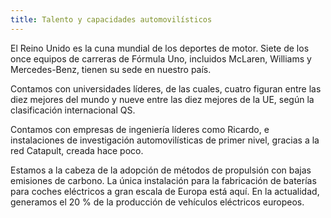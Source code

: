 ```yaml
---
title: Talento y capacidades automovilísticos
---
```


El Reino Unido es la cuna mundial de los deportes de motor. Siete de los once equipos de carreras de Fórmula Uno, incluidos McLaren, Williams y Mercedes-Benz, tienen su sede en nuestro país. 

Contamos con universidades líderes, de las cuales, cuatro figuran entre las diez mejores del mundo y nueve entre las diez mejores de la UE, según la clasificación internacional QS.

Contamos con empresas de ingeniería líderes como Ricardo, e instalaciones de investigación automovilísticas de primer nivel, gracias a la red Catapult, creada hace poco.

Estamos a la cabeza de la adopción de métodos de propulsión con bajas emisiones de carbono. La única instalación para la fabricación de baterías para coches eléctricos a gran escala de Europa está aquí. En la actualidad, generamos el 20 % de la producción de vehículos eléctricos europeos.
